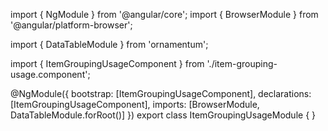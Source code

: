 import { NgModule } from '@angular/core';
import { BrowserModule } from '@angular/platform-browser';
  
import { DataTableModule } from 'ornamentum';
  
import { ItemGroupingUsageComponent } from './item-grouping-usage.component';

@NgModule({
 bootstrap: [ItemGroupingUsageComponent],
 declarations: [ItemGroupingUsageComponent],
 imports: [BrowserModule, DataTableModule.forRoot()]
})
export class ItemGroupingUsageModule {
}
